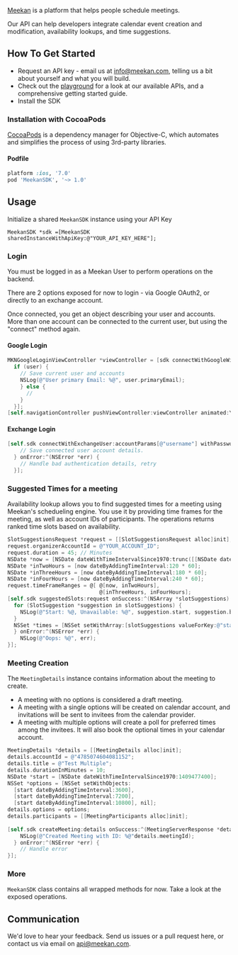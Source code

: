 [Meekan](http://meekan.com) is a platform that helps people schedule meetings.

Our API can help developers integrate calendar event creation and modification, availability lookups, and time suggestions.

## How To Get Started

- Request an API key - email us at [info@meekan.com](mailto:info@meekan.com?subject=API%20Key), telling us a bit about yourself and what you will build.
- Check out the [playground](http://playground.meekan.com) for a look at our available APIs, and a comprehensive getting started guide.
- Install the SDK

### Installation with CocoaPods

[CocoaPods](http://cocoapods.org) is a dependency manager for Objective-C, which automates and simplifies the process of using 3rd-party libraries.

#### Podfile

```ruby
platform :ios, '7.0'
pod 'MeekanSDK', '~> 1.0'
```
## Usage

Initialize a shared `MeekanSDK` instance using your API Key
```
MeekanSDK *sdk =[MeekanSDK sharedInstanceWithApiKey:@"YOUR_API_KEY_HERE"];
```

### Login

You must be logged in as a Meekan User to perform operations on the backend.

There are 2 options exposed for now to login - via Google OAuth2, or directly to an exchange account.

Once connected, you get an object describing your user and accounts. More than one account can be connected to the current user, but using the "connect" method again.

#### Google Login

```objective-c
MKNGoogleLoginViewController *viewController = [sdk connectWithGoogleWithCompletionHandler:^(MKNGoogleLoginViewController *vc, ConnectedUser *user, NSError *error) {
  if (user) {
    // Save current user and accounts
    NSLog(@"User primary Email: %@", user.primaryEmail);
    } else {
      //
    }
  }];
[self.navigationController pushViewController:viewController animated:YES];
```

#### Exchange Login

```objective-c
[self.sdk connectWithExchangeUser:accountParams[@"username"] withPassword:accountParams[@"password"] withEmail:accountParams[@"email"] withServerUrl:accountParams[@"url"] andDomain:accountParams[@"domain"] onSuccess:^(ConnectedUser *user) {
    // Save connected user account details.
  } onError:^(NSError *err) {
    // Handle bad authentication details, retry
  }];

```

### Suggested Times for a meeting

Availability lookup allows you to find suggested times for a meeting using Meekan's schedueling engine. You use it by providing time frames for the meeting, as well as account IDs of participants. The operations returns ranked time slots based on availability.

```objective-c
SlotSuggestionsRequest *request = [[SlotSuggestionsRequest alloc]init];
request.organizerAccountId = @"YOUR_ACCOUNT_ID";
request.duration = 45; // Minutes
NSDate *now = [NSDate dateWithTimeIntervalSince1970:trunc([[NSDate date] timeIntervalSince1970])];
NSDate *inTwoHours = [now dateByAddingTimeInterval:120 * 60];
NSDate *inThreeHours = [now dateByAddingTimeInterval:180 * 60];
NSDate *inFourHours = [now dateByAddingTimeInterval:240 * 60];
request.timeFrameRanges = @[ @[now, inTwoHours],
                             @[inThreeHours, inFourHours];
[self.sdk suggestedSlots:request onSuccess:^(NSArray *slotSuggestions) {
  for (SlotSuggestion *suggestion in slotSuggestions) {
    NSLog(@"Start: %@, Unavailable: %@", suggestion.start, suggestion.busyIds);
  }
  NSSet *times = [NSSet setWithArray:[slotSuggestions valueForKey:@"start"]];
  } onError:^(NSError *err) {
    NSLog(@"Oops: %@", err);
}];
```

### Meeting Creation

The `MeetingDetails` instance contains information about the meeting to create.

- A meeting with no options is considered a draft meeting.
- A meeting with a single options will be created on calendar account, and invitations will be sent to invitees from the calendar provider.
- A meeting with multiple options will create a poll for preferred times among the invitees. It will also book the optional times in your calendar account.

```objective-c
MeetingDetails *details = [[MeetingDetails alloc]init];
details.accountId = @"4785074604081152";
details.title = @"Test Multiple";
details.durationInMinutes = 10;
NSDate *start = [NSDate dateWithTimeIntervalSince1970:1409477400];
NSSet *options = [NSSet setWithObjects:
  [start dateByAddingTimeInterval:3600],
  [start dateByAddingTimeInterval:7200],
  [start dateByAddingTimeInterval:10800], nil];
details.options = options;
details.participants = [[MeetingParticipants alloc]init];
    
[self.sdk createMeeting:details onSuccess:^(MeetingServerResponse *details) {
    NSLog(@"Created Meeting with ID: %@"details.meetingId);
  } onError:^(NSError *err) {
    // Handle error    
}];
```

### More
`MeekanSDK` class contains all wrapped methods for now. Take a look at the exposed operations.

## Communication

We'd love to hear your feedback. Send us issues or a pull request here, or contact us via email on [api@meekan.com](mailto:api@meekan.com).
